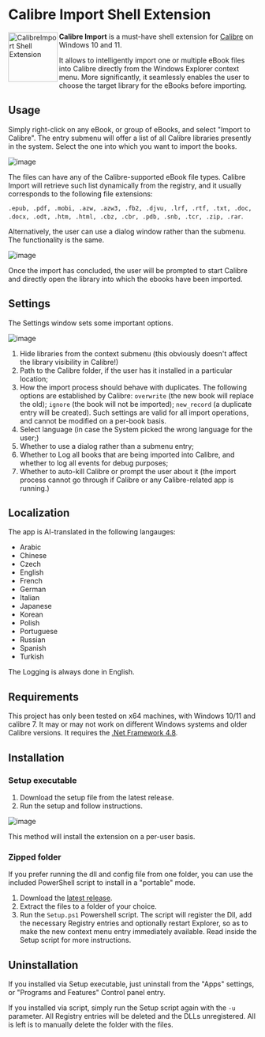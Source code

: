 # Calibre Import Shell Extension

<img src="https://github.com/user-attachments/assets/89775627-822b-4d0e-baa1-615cd5598dc7" alt="CalibreImport Shell Extension" title="Download Calibre" align="left" style="height:100px" />

**Calibre Import** is a must-have shell extension for [Calibre](https://github.com/kovidgoyal/calibre "Calibre Github repository") on Windows 10 and 11. 

It allows to intelligently import one or multiple eBook files into Calibre directly from the Windows Explorer context menu. More significantly, it seamlessly enables the user to choose the target library for the eBooks before importing. 


## Usage
Simply right-click on any eBook, or group of eBooks, and select "Import to Calibre".  The entry submenu will offer a list of all Calibre libraries presently in the system. Select the one into which you want to import the books.

![image](https://github.com/user-attachments/assets/ecfdf0b3-12b1-4ed7-bf86-12003f958bb0)

The files can have any of the Calibre-supported eBook file types. Calibre Import will retrieve such list dynamically from the registry, and it usually corresponds to the following file extensions: 

`.epub, .pdf, .mobi, .azw, .azw3, .fb2, .djvu, .lrf, .rtf, .txt, .doc, .docx, .odt, .htm, .html, .cbz, .cbr, .pdb, .snb, .tcr, .zip, .rar`.

Alternatively, the user can use a dialog window rather than the submenu. The functionality is the same.

![image](https://github.com/user-attachments/assets/1598cf4a-f025-428a-806f-ed44d40578f2)

Once the import has concluded, the user will be prompted to start Calibre and directly open the library into which the ebooks have been imported.

## Settings
The Settings window sets some important options.

![image](https://github.com/user-attachments/assets/43552140-d9c9-491b-bc61-0b0b1a1ab3bd)

1) Hide libraries from the context submenu (this obviously doesn't affect the library visibility in Calibre!)
2) Path to the Calibre folder, if the user has it installed in a particular location;
3) How the import process should behave with duplicates. The following options are established by Calibre: `overwrite` (the new book will replace the old); `ignore` (the book will not be imported); `new_record` (a duplicate entry will be created). Such settings are valid for all import operations, and cannot be modified on a per-book basis.
4) Select language (in case the System picked the wrong language for the user;)
5) Whether to use a dialog rather than a submenu entry;
6) Whether to Log all books that are being imported into Calibre, and whether to log all events for debug purposes;
7) Whether to auto-kill Calibre or prompt the user about it (the import process cannot go through if Calibre or any Calibre-related app is running.)

## Localization
The app is AI-translated in the following langauges:
  * Arabic
  * Chinese
  * Czech
  * English
  * French
  * German
  * Italian
  * Japanese
  * Korean
  * Polish
  * Portuguese
  * Russian
  * Spanish
  * Turkish

The Logging is always done in English.

## Requirements
This project has only been tested on x64 machines, with Windows 10/11 and calibre 7. It may or may not work on different Windows systems and older Calibre versions. It requires the [.Net Framework 4.8](https://dotnet.microsoft.com/en-us/download/dotnet-framework/net48).

## Installation
 ### Setup executable
 1) Download the setup file from the latest release.
 2) Run the setup and follow instructions.

 ![image](https://github.com/user-attachments/assets/66c95ed0-48ac-4e8e-b0f4-36f3167c1f30)

 This method will install the extension on a per-user basis.

 ### Zipped folder
 If you prefer running the dll and config file from one folder, you can use the included PowerShell script to install in a "portable" mode. 

 1) Download the [latest release](https://github.com/unalignedcoder/CalibreImportShellExtension/releases).
 2) Extract the files to a folder of your choice.
 3) Run the `Setup.ps1` Powershell script. The script will register the Dll, add the necessary Registry entries and optionally restart Explorer, so as to make the new context menu entry immediately available. Read inside the Setup script for more instructions.

## Uninstallation
If you installed via Setup executable, just uninstall from the "Apps" settings, or "Programs and Features" Control panel entry.

If you installed via script, simply run the Setup script again with the `-u` parameter. 
All Registry entries will be deleted and the DLLs unregistered. All is left is to manually delete the folder with the files.


